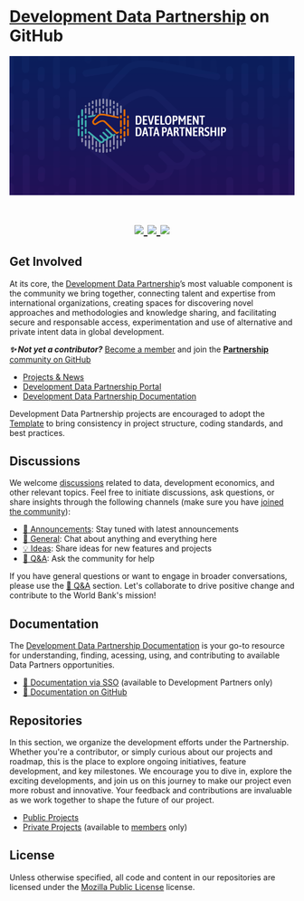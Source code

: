 # [Development Data Partnership](https://datapartnership.org) on GitHub

<p align="center">
  <img src="images/development-data-partnership-banner.gif" />
</p>

<h1 align="center">
  <a href="https://github.com/datapartnership" target="_blank"><img src="https://img.shields.io/badge/github%20-%23121011.svg?&style=for-the-badge&logo=github&logoColor=white">
</a>
<a href="https://devdatapship.slack.com/join/signup" target="_blank"><img src="https://img.shields.io/badge/Slack-4A154B?style=for-the-badge&logo=slack&logoColor=white">
</a>
<a href="https://www.linkedin.com/company/development-data-partnership" target="_blank"><img src="https://img.shields.io/badge/LinkedIn-0077B5?style=for-the-badge&logo=linkedin&logoColor=white">
</a>
</h1>

## Get Involved

At its core, the [Development Data Partnership](https://datapartnership.org)’s most valuable component is the community we bring together, connecting talent and expertise from international organizations, creating spaces for discovering novel approaches and methodologies and knowledge sharing, and facilitating secure and responsable access, experimentation and use of alternative and private intent data in global development.

***✨ Not yet a contributor?*** [Become a member](https://datapartnership.org/join) and join the [**Partnership** community on GitHub](https://github.com/datapartnership)

- [Projects & News](https://datapartnership.org/updates)
- [Development Data Partnership Portal](https://portal.datapartnership.org)
- [Development Data Partnership Documentation](https://docs.datapartnership.org)

Development Data Partnership projects are encouraged to adopt the [Template](https://worldbank.github.io/template) to bring consistency in project structure, coding standards, and best practices. 

## Discussions 

We welcome [discussions](https://github.com/orgs/datapartnership/discussions) related to data, development economics, and other relevant topics. Feel free to initiate discussions, ask questions, or share insights through the following channels (make sure you have [joined the community](https://datapartnership.org/join)):

- [📣 Announcements](https://github.com/orgs/datapartnership/discussions/categories/announcements): Stay tuned with latest announcements
- [💬 General](https://github.com/orgs/datapartnership/discussions/categories/general): Chat about anything and everything here
- [💡 Ideas](https://github.com/orgs/datapartnership/discussions/categories/ideas): Share ideas for new features and projects
- [🙏 Q&A](https://github.com/orgs/datapartnership/discussions/categories/q-a): Ask the community for help

If you have general questions or want to engage in broader conversations, please use the [🙏 Q&A](https://github.com/orgs/datapartnership/discussions/categories/q-a) section. Let's collaborate to drive positive change and contribute to the World Bank's mission!

## Documentation

The [Development Data Partnership Documentation](https://docs.datapartnership.org) is your go-to resource for understanding, finding, acessing, using, and contributing to available Data Partners opportunities. 

- [📕 Documentation via SSO]([https://github.com/orgs/datapartnership/repositories?type=private&q=docs](https://docs.datapartnership.org)) (available to Development Partners only)
- [📗 Documentation on GitHub](https://github.com/orgs/datapartnership/repositories?type=private&q=docs)

## Repositories

In this section, we organize the development efforts under the Partnership. Whether you're a contributor, or simply curious about our projects and roadmap, this is the place to explore ongoing initiatives, feature development, and key milestones. We encourage you to dive in, explore the exciting developments, and join us on this journey to make our project even more robust and innovative. Your feedback and contributions are invaluable as we work together to shape the future of our project. 

- [Public Projects](https://github.com/orgs/datapartnership/repositories?type=public)
- [Private Projects](https://github.com/orgs/datapartnership/repositories?type=private) (available to [members](https://datapartnership.org/join) only)
  
## License

Unless otherwise specified, all code and content in our repositories are licensed under the [Mozilla Public License](https://www.mozilla.org/en-US/MPL) license.
